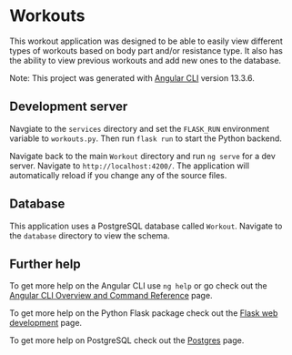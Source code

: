 # Workouts

This workout application was designed to be able to easily view different types of workouts based on body part and/or resistance type.  It also has the ability to view previous workouts and add new ones to the database.

Note: This project was generated with [Angular CLI](https://github.com/angular/angular-cli) version 13.3.6.

## Development server


Navgiate to the `services` directory and set the `FLASK_RUN` environment variable to `workouts.py`.  Then run `flask run` to start the Python backend.  

Navigate back to the main `Workout` directory and run `ng serve` for a dev server. Navigate to `http://localhost:4200/`. The application will automatically reload if you change any of the source files.


## Database

This application uses a PostgreSQL database called `Workout`.  Navigate to the `database` directory to view the schema.


## Further help

To get more help on the Angular CLI use `ng help` or go check out the [Angular CLI Overview and Command Reference](https://angular.io/cli) page.

To get more help on the Python Flask package check out the [Flask web development](https://flask.palletsprojects.com/en/2.1.x/) page.

To get more help on PostgreSQL check out the [Postgres](https://www.postgresql.org/) page.